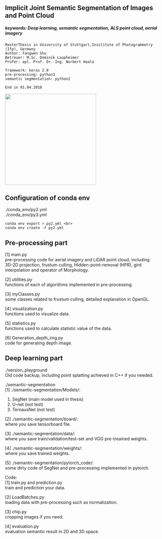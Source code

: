 ## Implicit Joint Semantic Segmentation of Images and Point Cloud
##### keywords: Deep learning, semantic segmentation, ALS point cloud, aerial imagery
```
MasterThesis in University of Stuttgart,Insititute of Photogrammetry (Ifp), Germany
Author: Fangwen Shu
Betreuer: M.Sc. Dominik Laupheimer
Prüfer: apl. Prof. Dr.-Ing. Norbert Haala

framework: keras 2.0
pre-processing: python3
semantic segmentation: python2

End in 01.04.2018
```

<img src="https://github.com/PeterFWS/masterThesis_BK/blob/master/imgs/pipline.png" width="300">


## Configuration of conda env

./conda_env/py2.yml <br>
./conda_env/py3.yml <br>

```
conda env export > py2.yml <br>
conda env create -f py2.yml
```


## Pre-processing part
[1] main.py <br>
pre-processing code for aerial imagery and LiDAR point cloud, including 3D-2D projection, frustum culling, 
Hidden-point-removal (HPR), gird interpolation and operator of Morphology.

[2] utilities.py <br>
functions of each of algorithms implemented in pre-processing.

[3] myClasses.py <br>
some classes related to frustum culling, detailed explanation in OpenGL.

[4] visualization.py <br>
functions used to visualize data. 

[5] statistics.py <br>
functions used to calculate statistic value of the data.

[6] Generation_depth_img.py <br>
code for generating depth image.

## Deep learning part
./version_playground <br>
Old code backup, including point splatting achieved in C++ if you needed.<br>

./semantic-segmentation <br>
[1] ./semantic-segmentation/Models/: 
1. SegNet (main model used in thesis)
2. U-net (not test)
3. TernausNet (not test)

[2] ./semantic-segmentation/board/: <br>
where you save tensorboard file.

[3] ./semantic-segmentation/data/: <br>
where you save train/validation/test-set and VGG pre-treained weights.

[4] ./semantic-segmentation/weights/: <br>
where you save trained weights.

[5] ./semantic-segmentation/pytorch_code/: <br>
some dirty code of SegNet and pre-processing implemented in pytorch. 

Code:<br>
[1] train.py and prediction.py <br>
train and prediction your data.

[2] LoadBatches.py <br>
loading data with pre-processing such as normalization.

[3] chip.py <br>
cropping images if you need.

[4] evaluation.py <br>
evaluation semantic result in 2D and 3D space.

